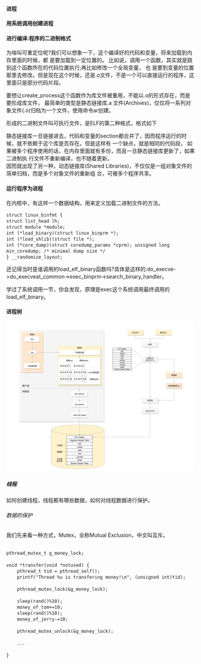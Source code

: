 ####  进程


#### 用系统调用创建进程

#### 进行编译:程序的二进制格式  

为啥叫可重定位呢?我们可以想象一下，这个编译好的代码和变量，将来加载到内存里面的时候，都 是要加载到一定位置的。
比如说，调用一个函数，其实就是跳到这个函数所在的代码位置执行;再比如修改一个全局变量，
也 是要到变量的位置那里去修改。但是现在这个时候，还是.o文件，不是一个可以直接运行的程序，这里面只是部分代码片段。


要想让create_process这个函数作为库文件被重用，不能以.o的形式存在，而是要形成库文件，
最简单的类型是静态链接库.a 文件(Archives)，仅仅将一系列对象文件(.o)归档为一个文件，使用命令ar创建。  


形成的二进制文件叫可执行文件，是ELF的第二种格式，格式如下  

静态链接库一旦链接进去，代码和变量的section都合并了，因而程序运行的时候，就不依赖于这个库是否存在。但是这样有 一个缺点，就是相同的代码段，
如果被多个程序使用的话，在内存里面就有多份，而且一旦静态链接库更新了，如果二进制执 行文件不重新编译，也不随着更新。  
因而就出现了另一种，动态链接库(Shared Libraries)，不仅仅是一组对象文件的简单归档，而是多个对象文件的重新组 合，可被多个程序共享。

#### 运行程序为进程

在内核中，有这样一个数据结构，用来定义加载二进制文件的方法。  
```   
struct linux_binfmt {
struct list_head lh;
struct module *module;
int (*load_binary)(struct linux_binprm *);
int (*load_shlib)(struct file *);
int (*core_dump)(struct coredump_params *cprm); unsigned long min_coredump; /* minimal dump size */
} __randomize_layout;
```

还记得当时是谁调用的load_elf_binary函数吗?具体是这样的:do_execve->do_execveat_common->exec_binprm->search_binary_handler。  

学过了系统调用一节，你会发现，原理是exec这个系统调用最终调用的load_elf_binary。   

 
#### 进程树

![](./img/03-01.png)   




##### 线程

如何创建线程，线程都有哪些数据，如何对线程数据进行保护。

######   数据的保护
我们先来看一种方式，Mutex，全称Mutual Exclusion，中文叫互斥。

```  

pthread_mutex_t g_money_lock;

void *transfer(void *notused) {
    pthread_t tid = pthread_self();
    printf("Thread %u is transfering money!\n", (unsigned int)tid);
   
    pthread_mutex_lock(&g_money_lock);
   
    sleep(rand()%10);
    money_of_tom+=10;
    sleep(rand()%10);
    money_of_jerry-=10;

    pthread_mutex_unlock(&g_money_lock);
    
    ...

}

```





















































